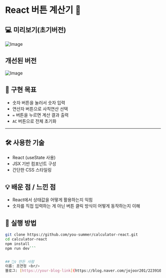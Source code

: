 # React 버튼 계산기 🎯

## 💻 미리보기(초기버전)
![Image](https://github.com/user-attachments/assets/81879dae-c8e1-458f-9f0e-cdd360ea44e7)

## 개선된 버전 <br/>
![Image](https://github.com/user-attachments/assets/f3424b7a-27c8-48c8-8be9-8e733ee96526)


## 🎯 구현 목표

- 숫자 버튼을 눌러서 숫자 입력
- 연산자 버튼으로 사칙연산 선택
- `=` 버튼을 누르면 계산 결과 출력
- `AC` 버튼으로 전체 초기화

---

## 🛠️ 사용한 기술

- React (useState 사용)
- JSX 기반 컴포넌트 구성
- 간단한 CSS 스타일링

## 💡 배운 점 / 느낀 점
- React에서 상태값을 어떻게 활용하는지 익힘
- 숫자를 직접 입력하는 게 아닌 버튼 클릭 방식이 어떻게 동작하는지 이해

## 📂 실행 방법
```bash
git clone https://github.com/you-summer/calculator-react.git
cd calculator-react
npm install
npm run dev```


## 🙋‍♀️ 만든 사람
이름: 조연정 <br/>
블로그: [https://your-blog-link](https://blog.naver.com/jojoor201/223910375086)
